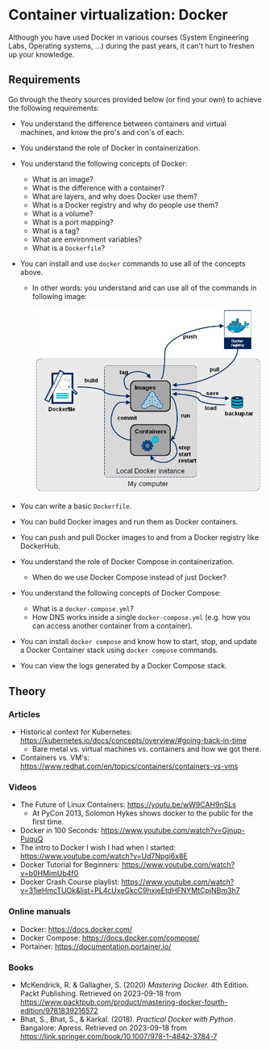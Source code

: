 # Container virtualization: Docker

Although you have used Docker in various courses (System Engineering Labs, Operating systems, ...) during the past years, it can't hurt to freshen up your knowledge.

## Requirements

Go through the theory sources provided below (or find your own) to achieve the following requirements:

-   You understand the difference between containers and virtual machines, and know the pro's and con's of each.
-   You understand the role of Docker in containerization.
-   You understand the following concepts of Docker:
    -   What is an image?
    -   What is the difference with a container?
    -   What are layers, and why does Docker use them?
    -   What is a Docker registry and why do people use them?
    -   What is a volume?
    -   What is a port mapping?
    -   What is a tag?
    -   What are environment variables?
    -   What is a `Dockerfile`?
-   You can install and use `docker` commands to use all of the concepts above.

    -   In other words: you understand and can use all of the commands in following image:

        ![](./assets/01/docker-stages.png)

-   You can write a basic `Dockerfile`.
-   You can build Docker images and run them as Docker containers.
-   You can push and pull Docker images to and from a Docker registry like DockerHub.
-   You understand the role of Docker Compose in containerization.
    -   When do we use Docker Compose instead of just Docker?
-   You understand the following concepts of Docker Compose:
    -   What is a `docker-compose.yml`?
    -   How DNS works inside a single `docker-compose.yml` (e.g. how you can access another container from a container).
-   You can install `docker compose` and know how to start, stop, and update a Docker Container stack using `docker compose` commands.
-   You can view the logs generated by a Docker Compose stack.

## Theory

### Articles

-   Historical context for Kubernetes: https://kubernetes.io/docs/concepts/overview/#going-back-in-time
    -   Bare metal vs. virtual machines vs. containers and how we got there.
-   Containers vs. VM's: https://www.redhat.com/en/topics/containers/containers-vs-vms

### Videos

-   The Future of Linux Containers: https://youtu.be/wW9CAH9nSLs
    -   At PyCon 2013, Solomon Hykes shows docker to the public for the first time.
-   Docker in 100 Seconds: https://www.youtube.com/watch?v=Gjnup-PuquQ
-   The intro to Docker I wish I had when I started: https://www.youtube.com/watch?v=Ud7Npgi6x8E
-   Docker Tutorial for Beginners: https://www.youtube.com/watch?v=b0HMimUb4f0
-   Docker Crash Course playlist: https://www.youtube.com/watch?v=31ieHmcTUOk&list=PL4cUxeGkcC9hxjeEtdHFNYMtCpjNBm3h7

### Online manuals

-   Docker: https://docs.docker.com/
-   Docker Compose: https://docs.docker.com/compose/
-   Portainer: https://documentation.portainer.io/

### Books

-   McKendrick, R. & Gallagher, S. (2020) _Mastering Docker._ 4th Edition. Packt Publishing. Retrieved on 2023-09-18 from https://www.packtpub.com/product/mastering-docker-fourth-edition/9781839216572
-   Bhat, S., Bhat, S., & Karkal. (2018). _Practical Docker with Python_. Bangalore: Apress. Retrieved on 2023-09-18 from https://link.springer.com/book/10.1007/978-1-4842-3784-7

